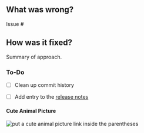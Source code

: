 ## What was wrong?

Issue #

## How was it fixed?

Summary of approach.

### To-Do

[//]: # (Stay ahead of things, add list items here!)
- [ ] Clean up commit history

[//]: # (For important changes that should go into the release notes please add a newsfragment file as explained here: https://github.com/ethereum/eth-portal/blob/master/newsfragments/README.md)

[//]: # (See: https://eth-portal.readthedocs.io/en/latest/contributing.html#pull-requests)
- [ ] Add entry to the [release notes](https://github.com/ethereum/eth-portal/blob/master/newsfragments/README.md)

#### Cute Animal Picture

![put a cute animal picture link inside the parentheses]()
